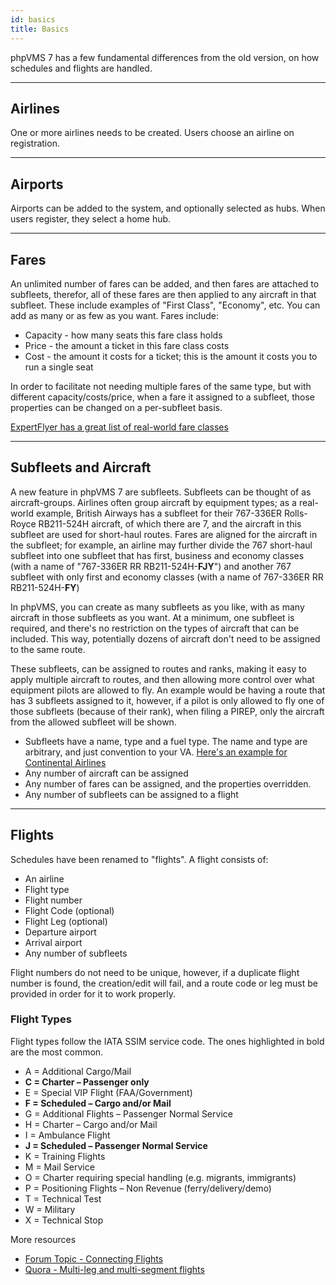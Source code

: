 ```yaml
---
id: basics
title: Basics
---
```


phpVMS 7 has a few fundamental differences from the old version, on how
schedules and flights are handled.

---

## Airlines

One or more airlines needs to be created. Users choose an airline on
registration.

---

## Airports

Airports can be added to the system, and optionally selected as hubs. When users
register, they select a home hub.

---

## Fares

An unlimited number of fares can be added, and then fares are attached to
subfleets, therefor, all of these fares are then applied to any aircraft in that
subfleet. These include examples of "First Class", "Economy", etc. You can add
as many or as few as you want. Fares include:

- Capacity - how many seats this fare class holds
- Price - the amount a ticket in this fare class costs
- Cost - the amount it costs for a ticket; this is the amount it costs you to
  run a single seat

In order to facilitate not needing multiple fares of the same type, but with
different capacity/costs/price, when a fare it assigned to a subfleet, those
properties can be changed on a per-subfleet basis.

[ExpertFlyer has a great list of real-world fare classes](https://www.expertflyer.com/sessionlessClassList.do)

---

## Subfleets and Aircraft

A new feature in phpVMS 7 are subfleets. Subfleets can be thought of as
aircraft-groups. Airlines often group aircraft by equipment types; as a
real-world example, British Airways has a subfleet for their 767-336ER
Rolls-Royce RB211-524H aircraft, of which there are 7, and the aircraft in this
subfleet are used for short-haul routes. Fares are aligned for the aircraft in
the subfleet; for example, an airline may further divide the 767 short-haul
subfleet into one subfleet that has first, business and economy classes (with a
name of "767-336ER RR RB211-524H-**FJY**") and another 767 subfleet with only
first and economy classes (with a name of 767-336ER RR RB211-524H-**FY**)

In phpVMS, you can create as many subfleets as you like, with as many aircraft
in those subfleets as you want. At a minimum, one subfleet is required, and
there's no restriction on the types of aircraft that can be included. This way,
potentially dozens of aircraft don't need to be assigned to the same route.

These subfleets, can be assigned to routes and ranks, making it easy to apply
multiple aircraft to routes, and then allowing more control over what equipment
pilots are allowed to fly. An example would be having a route that has 3
subfleets assigned to it, however, if a pilot is only allowed to fly one of
those subfleets (because of their rank), when filing a PIREP, only the aircraft
from the allowed subfleet will be shown.

- Subfleets have a name, type and a fuel type. The name and type are arbitrary,
  and just convention to your VA.
  [Here's an example for Continental Airlines](http://www.aerotransport.org/php/go.php?query=operator&luck=1&where=70913)
- Any number of aircraft can be assigned
- Any number of fares can be assigned, and the properties overridden.
- Any number of subfleets can be assigned to a flight

---

## Flights

Schedules have been renamed to "flights". A flight consists of:

- An airline
- Flight type
- Flight number
- Flight Code (optional)
- Flight Leg (optional)
- Departure airport
- Arrival airport
- Any number of subfleets

Flight numbers do not need to be unique, however, if a duplicate flight number
is found, the creation/edit will fail, and a route code or leg must be provided
in order for it to work properly.

### Flight Types

Flight types follow the IATA SSIM service code. The ones highlighted in bold are
the most common.

- A = Additional Cargo/Mail
- **C = Charter – Passenger only**
- E = Special VIP Flight (FAA/Government)
- **F = Scheduled – Cargo and/or Mail**
- G = Additional Flights – Passenger Normal Service
- H = Charter – Cargo and/or Mail
- I = Ambulance Flight
- **J = Scheduled – Passenger Normal Service**
- K = Training Flights
- M = Mail Service
- O = Charter requiring special handling (e.g. migrants, immigrants)
- P = Positioning Flights – Non Revenue (ferry/delivery/demo)
- T = Technical Test
- W = Military
- X = Technical Stop

More resources

- [Forum Topic - Connecting Flights](https://forum.phpvms.net/topic/24329-connecting-flights/)
- [Quora - Multi-leg and multi-segment flights](https://www.quora.com/What-is-the-difference-between-Multi-leg-and-Multi-segment-flights)
